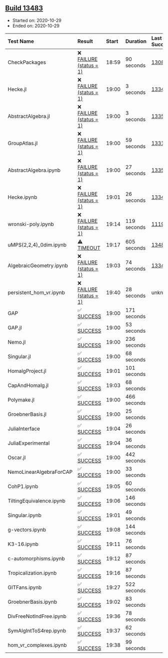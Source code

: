 ## [Build 13483](https://oscarci.mathematik.uni-kl.de/job/oscar/13483/)

* Started on: 2020-10-29
* Ended on: 2020-10-29

| Test Name    | Result | Start | Duration | Last Success | First Failure |
|:-------------|:-------|:------|:---------|:-------------|:--------------|
| CheckPackages | ❌ [FAILURE (status = 1)](https://oscarci.mathematik.uni-kl.de/job/oscar/13483/artifact/logs/build-13483/CheckPackages.log) | 18:59 | 90 seconds | [13085](https://oscarci.mathematik.uni-kl.de/job/oscar/13085/) | [13086](https://oscarci.mathematik.uni-kl.de/job/oscar/13086/) |
| Hecke.jl | ❌ [FAILURE (status = 1)](https://oscarci.mathematik.uni-kl.de/job/oscar/13483/artifact/logs/build-13483/Hecke.jl.log) | 19:00 | 3 seconds | [13341](https://oscarci.mathematik.uni-kl.de/job/oscar/13341/) | [13342](https://oscarci.mathematik.uni-kl.de/job/oscar/13342/) |
| AbstractAlgebra.jl | ❌ [FAILURE (status = 1)](https://oscarci.mathematik.uni-kl.de/job/oscar/13483/artifact/logs/build-13483/AbstractAlgebra.jl.log) | 19:00 | 3 seconds | [13355](https://oscarci.mathematik.uni-kl.de/job/oscar/13355/) | [13356](https://oscarci.mathematik.uni-kl.de/job/oscar/13356/) |
| GroupAtlas.jl | ❌ [FAILURE (status = 1)](https://oscarci.mathematik.uni-kl.de/job/oscar/13483/artifact/logs/build-13483/GroupAtlas.jl.log) | 19:00 | 59 seconds | [13311](https://oscarci.mathematik.uni-kl.de/job/oscar/13311/) | [13312](https://oscarci.mathematik.uni-kl.de/job/oscar/13312/) |
| AbstractAlgebra.ipynb | ❌ [FAILURE (status = 1)](https://oscarci.mathematik.uni-kl.de/job/oscar/13483/artifact/logs/build-13483/AbstractAlgebra.ipynb.log) | 19:00 | 27 seconds | [13355](https://oscarci.mathematik.uni-kl.de/job/oscar/13355/) | [13356](https://oscarci.mathematik.uni-kl.de/job/oscar/13356/) |
| Hecke.ipynb | ❌ [FAILURE (status = 1)](https://oscarci.mathematik.uni-kl.de/job/oscar/13483/artifact/logs/build-13483/Hecke.ipynb.log) | 19:01 | 26 seconds | [13341](https://oscarci.mathematik.uni-kl.de/job/oscar/13341/) | [13342](https://oscarci.mathematik.uni-kl.de/job/oscar/13342/) |
| wronski-poly.ipynb | ❌ [FAILURE (status = 1)](https://oscarci.mathematik.uni-kl.de/job/oscar/13483/artifact/logs/build-13483/wronski-poly.ipynb.log) | 19:14 | 119 seconds | [11192](https://oscarci.mathematik.uni-kl.de/job/oscar/11192/) | [11193](https://oscarci.mathematik.uni-kl.de/job/oscar/11193/) |
| uMPS(2,2,4)_0dim.ipynb | ⚠ [TIMEOUT](https://oscarci.mathematik.uni-kl.de/job/oscar/13483/artifact/logs/build-13483/uMPS-2-2-4-_0dim.ipynb.log) | 19:17 | 605 seconds | [13481](https://oscarci.mathematik.uni-kl.de/job/oscar/13481/) | [13482](https://oscarci.mathematik.uni-kl.de/job/oscar/13482/) |
| AlgebraicGeometry.ipynb | ❌ [FAILURE (status = 1)](https://oscarci.mathematik.uni-kl.de/job/oscar/13483/artifact/logs/build-13483/AlgebraicGeometry.ipynb.log) | 19:03 | 74 seconds | [13341](https://oscarci.mathematik.uni-kl.de/job/oscar/13341/) | [13342](https://oscarci.mathematik.uni-kl.de/job/oscar/13342/) |
| persistent_hom_vr.ipynb | ❌ [FAILURE (status = 1)](https://oscarci.mathematik.uni-kl.de/job/oscar/13483/artifact/logs/build-13483/persistent_hom_vr.ipynb.log) | 19:40 | 28 seconds | unknown | unknown |
| GAP | ✅ [SUCCESS](https://oscarci.mathematik.uni-kl.de/job/oscar/13483/artifact/logs/build-13483/GAP.log) | 19:00 | 171 seconds |  |  |
| GAP.jl | ✅ [SUCCESS](https://oscarci.mathematik.uni-kl.de/job/oscar/13483/artifact/logs/build-13483/GAP.jl.log) | 19:00 | 53 seconds |  |  |
| Nemo.jl | ✅ [SUCCESS](https://oscarci.mathematik.uni-kl.de/job/oscar/13483/artifact/logs/build-13483/Nemo.jl.log) | 19:00 | 236 seconds |  |  |
| Singular.jl | ✅ [SUCCESS](https://oscarci.mathematik.uni-kl.de/job/oscar/13483/artifact/logs/build-13483/Singular.jl.log) | 19:00 | 68 seconds |  |  |
| HomalgProject.jl | ✅ [SUCCESS](https://oscarci.mathematik.uni-kl.de/job/oscar/13483/artifact/logs/build-13483/HomalgProject.jl.log) | 19:01 | 101 seconds |  |  |
| CapAndHomalg.jl | ✅ [SUCCESS](https://oscarci.mathematik.uni-kl.de/job/oscar/13483/artifact/logs/build-13483/CapAndHomalg.jl.log) | 19:03 | 68 seconds |  |  |
| Polymake.jl | ✅ [SUCCESS](https://oscarci.mathematik.uni-kl.de/job/oscar/13483/artifact/logs/build-13483/Polymake.jl.log) | 19:00 | 466 seconds |  |  |
| GroebnerBasis.jl | ✅ [SUCCESS](https://oscarci.mathematik.uni-kl.de/job/oscar/13483/artifact/logs/build-13483/GroebnerBasis.jl.log) | 19:00 | 25 seconds |  |  |
| JuliaInterface | ✅ [SUCCESS](https://oscarci.mathematik.uni-kl.de/job/oscar/13483/artifact/logs/build-13483/JuliaInterface.log) | 19:04 | 26 seconds |  |  |
| JuliaExperimental | ✅ [SUCCESS](https://oscarci.mathematik.uni-kl.de/job/oscar/13483/artifact/logs/build-13483/JuliaExperimental.log) | 19:04 | 36 seconds |  |  |
| Oscar.jl | ✅ [SUCCESS](https://oscarci.mathematik.uni-kl.de/job/oscar/13483/artifact/logs/build-13483/Oscar.jl.log) | 19:00 | 442 seconds |  |  |
| NemoLinearAlgebraForCAP | ✅ [SUCCESS](https://oscarci.mathematik.uni-kl.de/job/oscar/13483/artifact/logs/build-13483/NemoLinearAlgebraForCAP.log) | 19:00 | 33 seconds |  |  |
| CohP1.ipynb | ✅ [SUCCESS](https://oscarci.mathematik.uni-kl.de/job/oscar/13483/artifact/logs/build-13483/CohP1.ipynb.log) | 19:05 | 60 seconds |  |  |
| TiltingEquivalence.ipynb | ✅ [SUCCESS](https://oscarci.mathematik.uni-kl.de/job/oscar/13483/artifact/logs/build-13483/TiltingEquivalence.ipynb.log) | 19:06 | 146 seconds |  |  |
| Singular.ipynb | ✅ [SUCCESS](https://oscarci.mathematik.uni-kl.de/job/oscar/13483/artifact/logs/build-13483/Singular.ipynb.log) | 19:01 | 49 seconds |  |  |
| g-vectors.ipynb | ✅ [SUCCESS](https://oscarci.mathematik.uni-kl.de/job/oscar/13483/artifact/logs/build-13483/g-vectors.ipynb.log) | 19:08 | 144 seconds |  |  |
| K3-16.ipynb | ✅ [SUCCESS](https://oscarci.mathematik.uni-kl.de/job/oscar/13483/artifact/logs/build-13483/K3-16.ipynb.log) | 19:11 | 76 seconds |  |  |
| c-automorphisms.ipynb | ✅ [SUCCESS](https://oscarci.mathematik.uni-kl.de/job/oscar/13483/artifact/logs/build-13483/c-automorphisms.ipynb.log) | 19:12 | 87 seconds |  |  |
| Tropicalization.ipynb | ✅ [SUCCESS](https://oscarci.mathematik.uni-kl.de/job/oscar/13483/artifact/logs/build-13483/Tropicalization.ipynb.log) | 19:16 | 87 seconds |  |  |
| GITFans.ipynb | ✅ [SUCCESS](https://oscarci.mathematik.uni-kl.de/job/oscar/13483/artifact/logs/build-13483/GITFans.ipynb.log) | 19:27 | 522 seconds |  |  |
| GroebnerBasis.ipynb | ✅ [SUCCESS](https://oscarci.mathematik.uni-kl.de/job/oscar/13483/artifact/logs/build-13483/GroebnerBasis.ipynb.log) | 19:02 | 83 seconds |  |  |
| DivFreeNotIndFree.ipynb | ✅ [SUCCESS](https://oscarci.mathematik.uni-kl.de/job/oscar/13483/artifact/logs/build-13483/DivFreeNotIndFree.ipynb.log) | 19:36 | 78 seconds |  |  |
| SymAlgIntToS4rep.ipynb | ✅ [SUCCESS](https://oscarci.mathematik.uni-kl.de/job/oscar/13483/artifact/logs/build-13483/SymAlgIntToS4rep.ipynb.log) | 19:37 | 62 seconds |  |  |
| hom_vr_complexes.ipynb | ✅ [SUCCESS](https://oscarci.mathematik.uni-kl.de/job/oscar/13483/artifact/logs/build-13483/hom_vr_complexes.ipynb.log) | 19:38 | 99 seconds |  |  |

